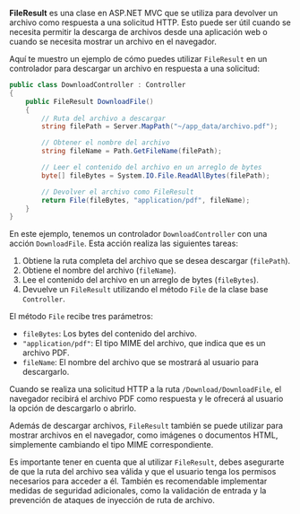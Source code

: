 **FileResult** es una clase en ASP.NET MVC que se utiliza para devolver un archivo como respuesta a una solicitud HTTP. Esto puede ser útil cuando se necesita permitir la descarga de archivos desde una aplicación web o cuando se necesita mostrar un archivo en el navegador.

Aquí te muestro un ejemplo de cómo puedes utilizar `FileResult` en un controlador para descargar un archivo en respuesta a una solicitud:

```cs
public class DownloadController : Controller
{
    public FileResult DownloadFile()
    {
        // Ruta del archivo a descargar
        string filePath = Server.MapPath("~/app_data/archivo.pdf");

        // Obtener el nombre del archivo
        string fileName = Path.GetFileName(filePath);

        // Leer el contenido del archivo en un arreglo de bytes
        byte[] fileBytes = System.IO.File.ReadAllBytes(filePath);

        // Devolver el archivo como FileResult
        return File(fileBytes, "application/pdf", fileName);
    }
}
```
En este ejemplo, tenemos un controlador `DownloadController` con una acción `DownloadFile`. Esta acción realiza las siguientes tareas:

1. Obtiene la ruta completa del archivo que se desea descargar (`filePath`).
2. Obtiene el nombre del archivo (`fileName`).
3. Lee el contenido del archivo en un arreglo de bytes (`fileBytes`).
4. Devuelve un `FileResult` utilizando el método `File` de la clase base `Controller`.

El método `File` recibe tres parámetros:

- `fileBytes`: Los bytes del contenido del archivo.
- `"application/pdf"`: El tipo MIME del archivo, que indica que es un archivo PDF.
- `fileName`: El nombre del archivo que se mostrará al usuario para descargarlo.

Cuando se realiza una solicitud HTTP a la ruta `/Download/DownloadFile`, el navegador recibirá el archivo PDF como respuesta y le ofrecerá al usuario la opción de descargarlo o abrirlo.

Además de descargar archivos, `FileResult` también se puede utilizar para mostrar archivos en el navegador, como imágenes o documentos HTML, simplemente cambiando el tipo MIME correspondiente.

Es importante tener en cuenta que al utilizar `FileResult`, debes asegurarte de que la ruta del archivo sea válida y que el usuario tenga los permisos necesarios para acceder a él. También es recomendable implementar medidas de seguridad adicionales, como la validación de entrada y la prevención de ataques de inyección de ruta de archivo.